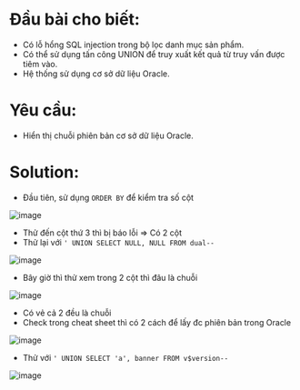 # Đầu bài cho biết:
- Có lỗ hổng SQL injection trong bộ lọc danh mục sản phẩm.
- Có thể sử dụng tấn công UNION để truy xuất kết quả từ truy vấn được tiêm vào.
- Hệ thống sử dụng cơ sở dữ liệu Oracle.

# Yêu cầu:
- Hiển thị chuỗi phiên bản cơ sở dữ liệu Oracle.

# Solution:

- Đầu tiên, sử dụng `ORDER BY` để kiểm tra số cột

![image](https://github.com/user-attachments/assets/f10dc9de-a902-4ede-a2bd-43620824d375)

- Thử đến cột thứ 3 thì bị báo lỗi => Có 2 cột
- Thử lại với `' UNION SELECT NULL, NULL FROM dual--`

![image](https://github.com/user-attachments/assets/4ab55c9c-805e-42bc-9527-bb114e71c4f3)

- Bây giờ thì thử xem trong 2 cột thì đâu là chuỗi

![image](https://github.com/user-attachments/assets/751045fc-d453-4d3a-9be7-423f090135a0)

- Có vẻ cả 2 đều là chuỗi
- Check trong cheat sheet thì có 2 cách để lấy đc phiên bản trong Oracle

![image](https://github.com/user-attachments/assets/066de6ac-f5c7-4ea2-a9ea-c8d851360e18)

- Thử với `' UNION SELECT 'a', banner FROM v$version--`

![image](https://github.com/user-attachments/assets/d7fe49e2-4f3e-406e-aa86-2ce6686622ba)




